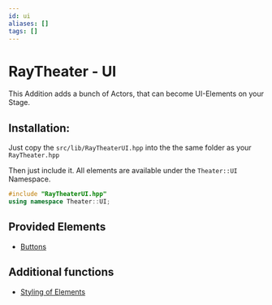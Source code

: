 ```yaml
---
id: ui
aliases: []
tags: []
---
```


# RayTheater - UI

This Addition adds a bunch of Actors, that can become UI-Elements on your Stage.

## Installation:

Just copy the `src/lib/RayTheaterUI.hpp` into the the same folder as your `RayTheater.hpp`

Then just include it.
All elements are available under the `Theater::UI` Namespace.

```c++
#include "RayTheaterUI.hpp"
using namespace Theater::UI;
```

## Provided Elements

- [Buttons](./ui/button.md)

## Additional functions

- [Styling of Elements](./ui/style.md)

